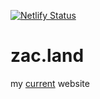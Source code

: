 [![Netlify Status](https://api.netlify.com/api/v1/badges/cca05489-b5e5-453a-8c2d-01149b1d7f6f/deploy-status)](https://app.netlify.com/sites/zaccolley/deploys)

# zac.land

my [current](https://zac.land) website
